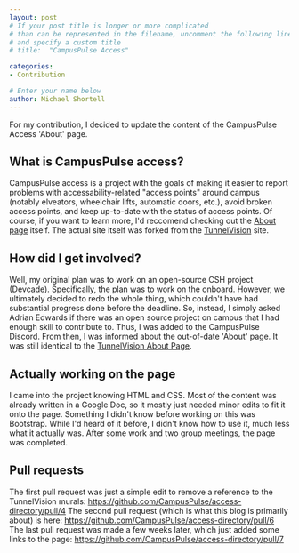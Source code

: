 ```yaml
---
layout: post
# If your post title is longer or more complicated
# than can be represented in the filename, uncomment the following line
# and specify a custom title
# title:  "CampusPulse Access"

categories: 
- Contribution

# Enter your name below
author: Michael Shortell
---
```


For my contribution, I decided to update the content of the CampusPulse Access 'About' page. 

## What is CampusPulse access?
CampusPulse access is a project with the goals of making it easier to report problems with accessability-related "access points" around campus (notably elveators, wheelchair lifts, automatic doors, etc.), avoid broken access points, and keep up-to-date with the status of access points. Of course, if you want to learn more, I'd reccomend checking out the [About page](https://access.campuspulse.app/about) itself. The actual site itself was forked from the [TunnelVision](https://github.com/wilsonmcdade/tunnelvision) site.

## How did I get involved?
Well, my original plan was to work on an open-source CSH project (Devcade). Specifically, the plan was to work on the onboard. However, we ultimately decided to redo the whole thing, which couldn't have had substantial progress done before the deadline. So, instead, I simply asked Adrian Edwards if there was an open source project on campus that I had enough skill to contribute to. Thus, I was added to the CampusPulse Discord. From then, I was informed about the out-of-date 'About' page. It was still identical to the [TunnelVision About Page](https://tunnelvision.csh.rit.edu/about).

## Actually working on the page
I came into the project knowing HTML and CSS. Most of the content was already written in a Google Doc, so it mostly just needed minor edits to fit it onto the page. Something I didn't know before working on this was Bootstrap. While I'd heard of it before, I didn't know how to use it, much less what it actually was. After some work and two group meetings, the page was completed. 

## Pull requests
The first pull request was just a simple edit to remove a reference to the TunnelVision murals: https://github.com/CampusPulse/access-directory/pull/4
The second pull request (which is what this blog is primarily about) is here: https://github.com/CampusPulse/access-directory/pull/6
The last pull request was made a few weeks later, which just added some links to the page: https://github.com/CampusPulse/access-directory/pull/7


